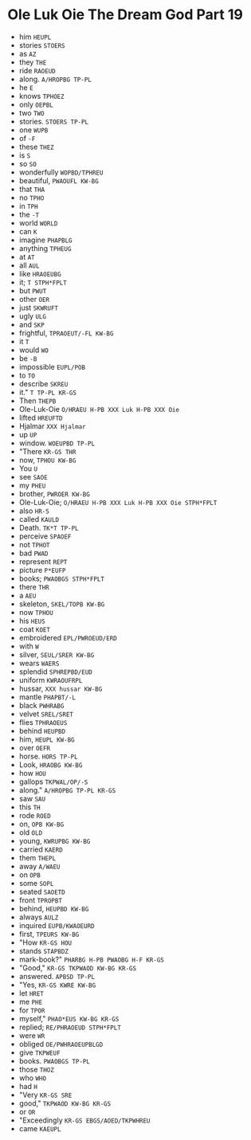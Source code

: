 # Ole Luk Oie The Dream God Part 19

* him `HEUPL`
* stories `STOERS`
* as `AZ`
* they `THE`
* ride `RAOEUD`
* along. `A/HROPBG TP-PL`
* he `E`
* knows `TPHOEZ`
* only `OEPBL`
* two `TWO`
* stories. `STOERS TP-PL`
* one `WUPB`
* of `-F`
* these `THEZ`
* is `S`
* so `SO`
* wonderfully `WOPBD/TPHREU`
* beautiful, `PWAOUFL KW-BG`
* that `THA`
* no `TPHO`
* in `TPH`
* the `-T`
* world `WORLD`
* can `K`
* imagine `PHAPBLG`
* anything `TPHEUG`
* at `AT`
* all `AUL`
* like `HRAOEUBG`
* it; `T STPH*FPLT`
* but `PWUT`
* other `OER`
* just `SKWRUFT`
* ugly `ULG`
* and `SKP`
* frightful, `TPRAOEUT/-FL KW-BG`
* it `T`
* would `WO`
* be `-B`
* impossible `EUPL/POB`
* to `TO`
* describe `SKREU`
* it." `T TP-PL KR-GS`
* Then `THEPB`
* Ole-Luk-Oie `O/HRAEU H-PB XXX Luk H-PB XXX Oie`
* lifted `HREUFTD`
* Hjalmar `XXX Hjalmar`
* up `UP`
* window. `WOEUPBD TP-PL`
* "There `KR-GS THR`
* now, `TPHOU KW-BG`
* You `U`
* see `SAOE`
* my `PHEU`
* brother, `PWROER KW-BG`
* Ole-Luk-Oie; `O/HRAEU H-PB XXX Luk H-PB XXX Oie STPH*FPLT`
* also `HR-S`
* called `KAULD`
* Death. `TK*T TP-PL`
* perceive `SPAOEF`
* not `TPHOT`
* bad `PWAD`
* represent `REPT`
* picture `P*EUFP`
* books; `PWAOBGS STPH*FPLT`
* there `THR`
* a `AEU`
* skeleton, `SKEL/TOPB KW-BG`
* now `TPHOU`
* his `HEUS`
* coat `KOET`
* embroidered `EPL/PWROEUD/ERD`
* with `W`
* silver, `SEUL/SRER KW-BG`
* wears `WAERS`
* splendid `SPHREPBD/EUD`
* uniform `KWRAOUFRPL`
* hussar, `XXX hussar KW-BG`
* mantle `PHAPBT/-L`
* black `PWHRABG`
* velvet `SREL/SRET`
* flies `TPHRAOEUS`
* behind `HEUPBD`
* him, `HEUPL KW-BG`
* over `OEFR`
* horse. `HORS TP-PL`
* Look, `HRAOBG KW-BG`
* how `HOU`
* gallops `TKPWAL/OP/-S`
* along." `A/HROPBG TP-PL KR-GS`
* saw `SAU`
* this `TH`
* rode `ROED`
* on, `OPB KW-BG`
* old `OLD`
* young, `KWRUPBG KW-BG`
* carried `KAERD`
* them `THEPL`
* away `A/WAEU`
* on `OPB`
* some `SOPL`
* seated `SAOETD`
* front `TPROPBT`
* behind, `HEUPBD KW-BG`
* always `AULZ`
* inquired `EUPB/KWAOEURD`
* first, `TPEURS KW-BG`
* "How `KR-GS HOU`
* stands `STAPBDZ`
* mark-book?" `PHARBG H-PB PWAOBG H-F KR-GS`
* "Good," `KR-GS TKPWAOD KW-BG KR-GS`
* answered. `APBSD TP-PL`
* "Yes, `KR-GS KWRE KW-BG`
* let `HRET`
* me `PHE`
* for `TPOR`
* myself," `PHAO*EUS KW-BG KR-GS`
* replied; `RE/PHRAOEUD STPH*FPLT`
* were `WR`
* obliged `OE/PWHRAOEUPBLGD`
* give `TKPWEUF`
* books. `PWAOBGS TP-PL`
* those `THOZ`
* who `WHO`
* had `H`
* "Very `KR-GS SRE`
* good," `TKPWAOD KW-BG KR-GS`
* or `OR`
* "Exceedingly `KR-GS EBGS/AOED/TKPWHREU`
* came `KAEUPL`
